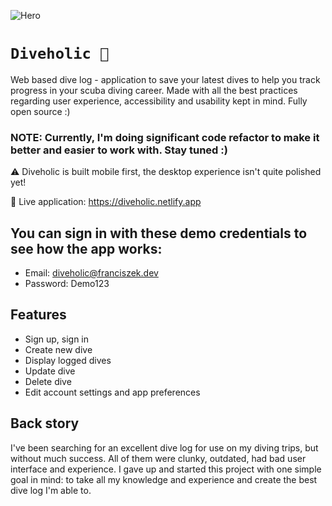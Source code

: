 ![Hero](https://github.com/franekostrowski/diveholic/blob/main/screenshots/hero.png)

# `Diveholic 🤿`

Web based dive log - application to save your latest dives to help you track progress in your scuba diving career. Made with all the best practices regarding user experience, accessibility and usability kept in mind. Fully open source :)

### NOTE: Currently, I'm doing significant code refactor to make it better and easier to work with. Stay tuned :)

⚠️ Diveholic is built mobile first, the desktop experience isn't quite polished yet!

🔴 Live application: https://diveholic.netlify.app

## You can sign in with these demo credentials to see how the app works:
- Email: diveholic@franciszek.dev
- Password: Demo123

## Features
- Sign up, sign in
- Create new dive
- Display logged dives
- Update dive
- Delete dive
- Edit account settings and app preferences

## Back story

I've been searching for an excellent dive log for use on my diving trips, but without much success. All of them were clunky, outdated, had bad user interface and experience. I gave up and started this project with one simple goal in mind: to take all my knowledge and experience and create the best dive log I'm able to.
